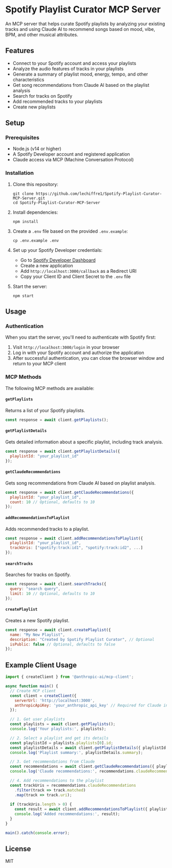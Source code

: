 # Spotify Playlist Curator MCP Server

An MCP server that helps curate Spotify playlists by analyzing your existing tracks and using Claude AI to recommend songs based on mood, vibe, BPM, and other musical attributes.

## Features

- Connect to your Spotify account and access your playlists
- Analyze the audio features of tracks in your playlists
- Generate a summary of playlist mood, energy, tempo, and other characteristics
- Get song recommendations from Claude AI based on the playlist analysis
- Search for tracks on Spotify
- Add recommended tracks to your playlists
- Create new playlists

## Setup

### Prerequisites

- Node.js (v14 or higher)
- A Spotify Developer account and registered application
- Claude access via MCP (Machine Conversation Protocol)

### Installation

1. Clone this repository:
   ```
   git clone https://github.com/lechiffre1/Spotify-Playlist-Curator-MCP-Server.git
   cd Spotify-Playlist-Curator-MCP-Server
   ```

2. Install dependencies:
   ```
   npm install
   ```

3. Create a `.env` file based on the provided `.env.example`:
   ```
   cp .env.example .env
   ```

4. Set up your Spotify Developer credentials:
   - Go to [Spotify Developer Dashboard](https://developer.spotify.com/dashboard/)
   - Create a new application
   - Add `http://localhost:3000/callback` as a Redirect URI
   - Copy your Client ID and Client Secret to the `.env` file

5. Start the server:
   ```
   npm start
   ```

## Usage

### Authentication

When you start the server, you'll need to authenticate with Spotify first:

1. Visit `http://localhost:3000/login` in your browser
2. Log in with your Spotify account and authorize the application
3. After successful authentication, you can close the browser window and return to your MCP client

### MCP Methods

The following MCP methods are available:

#### `getPlaylists`

Returns a list of your Spotify playlists.

```javascript
const response = await client.getPlaylists();
```

#### `getPlaylistDetails`

Gets detailed information about a specific playlist, including track analysis.

```javascript
const response = await client.getPlaylistDetails({
  playlistId: "your_playlist_id"
});
```

#### `getClaudeRecommendations`

Gets song recommendations from Claude AI based on playlist analysis.

```javascript
const response = await client.getClaudeRecommendations({
  playlistId: "your_playlist_id",
  count: 10 // Optional, defaults to 10
});
```

#### `addRecommendationsToPlaylist`

Adds recommended tracks to a playlist.

```javascript
const response = await client.addRecommendationsToPlaylist({
  playlistId: "your_playlist_id",
  trackUris: ["spotify:track:id1", "spotify:track:id2", ...]
});
```

#### `searchTracks`

Searches for tracks on Spotify.

```javascript
const response = await client.searchTracks({
  query: "search query",
  limit: 10 // Optional, defaults to 10
});
```

#### `createPlaylist`

Creates a new Spotify playlist.

```javascript
const response = await client.createPlaylist({
  name: "My New Playlist",
  description: "Created by Spotify Playlist Curator", // Optional
  isPublic: false // Optional, defaults to false
});
```

## Example Client Usage

```javascript
import { createClient } from '@anthropic-ai/mcp-client';

async function main() {
  // Create MCP client
  const client = createClient({
    serverUrl: 'http://localhost:3000',
    anthropicApiKey: 'your_anthropic_api_key' // Required for Claude integration
  });

  // 1. Get user playlists
  const playlists = await client.getPlaylists();
  console.log('Your playlists:', playlists);

  // 2. Select a playlist and get its details
  const playlistId = playlists.playlists[0].id;
  const playlistDetails = await client.getPlaylistDetails({ playlistId });
  console.log('Playlist summary:', playlistDetails.summary);

  // 3. Get recommendations from Claude
  const recommendations = await client.getClaudeRecommendations({ playlistId });
  console.log('Claude recommendations:', recommendations.claudeRecommendations);

  // 4. Add recommendations to the playlist
  const trackUris = recommendations.claudeRecommendations
    .filter(track => track.matched)
    .map(track => track.uri);
  
  if (trackUris.length > 0) {
    const result = await client.addRecommendationsToPlaylist({ playlistId, trackUris });
    console.log('Added recommendations:', result);
  }
}

main().catch(console.error);
```

## License

MIT
